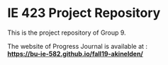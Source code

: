 # IE 423 Project Repository

This is the project repository of Group 9. 

The website of Progress Journal is available at : <br/> 
**https://bu-ie-582.github.io/fall19-akinelden/**